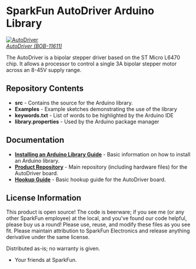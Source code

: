SparkFun AutoDriver Arduino Library
==========
[![AutoDriver](https://dlnmh9ip6v2uc.cloudfront.net/images/products/1/1/6/1/1/11611-01_medium.jpg)  
*AutoDriver (BOB-11611)*](https://www.sparkfun.com/products/11611)

The AutoDriver is a bipolar stepper driver based on the ST Micro L6470 chip.
It allows a processor to control a single 3A bipolar stepper motor across an 8-45V supply range.

Repository Contents
-------------------
* **src** - Contains the source for the Arduino library.
* **Examples** - Example sketches demonstrating the use of the library
* **keywords.txt** - List of words to be highlighted by the Arduino IDE
* **library.properties** - Used by the Arduino package manager

Documentation
-------------------
* **[Installing an Arduino Library Guide](https://learn.sparkfun.com/tutorials/installing-an-arduino-library)** - Basic information on how to install an Arduino library.
* **[Product Repository](https://github.com/sparkfun/L6470-AutoDriver)** - Main repository (including hardware files) for the AutoDriver board.
* **[Hookup Guide](https://learn.sparkfun.com/tutorials/getting-started-with-the-autodriver)** - Basic hookup guide for the AutoDriver board.

License Information
-------------------
This product is open source! 
The code is beerware; if you see me (or any other SparkFun employee) at the local, and you've found our code helpful, please buy us a round!
Please use, reuse, and modify these files as you see fit. Please maintain attribution to SparkFun Electronics and release anything derivative under the same license.

Distributed as-is; no warranty is given.

- Your friends at SparkFun.

